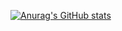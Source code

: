 
[![Anurag's GitHub stats](https://github-readme-stats.vercel.app/api?username=ohy1023)](https://github.com/anuraghazra/github-readme-stats)
